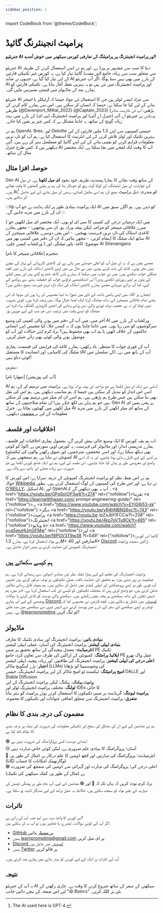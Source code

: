 ```yaml
---
sidebar_position: 1
---
```

import CodeBlock from '@theme/CodeBlock';

# پرامپٹ انجینئرنگ گائیڈ

<h4>جنریٹیو AI اور پرامپٹ انجینئرنگ پر پرامپٹنگ کے تعارفی کورس سیکھنے میں خوش آمدید! </h4>

جنریٹو AI دنیا کا سب سے مشہور بز ورڈ ہے، اور ہم نے اسے استعمال کرنے کے طریقہ سے متعلق سب سے زیادہ جامع (*اور مفت*) گائیڈ تیار کیا ہے۔ یہ کورس غیر تکنیکی قارئین کے لیے تیار کیا گیا ہے، جنہوں نے شاید AI کے بارے میں بھی نہیں سنا ہوگا، اگر آپ جنریٹو AI اور پرامپٹ انجینئرنگ میں نئے ہیں تو یہ بہترین نقطہ آغاز بناتا ہے۔ تکنیکی قارئین کو ہمارے بعد کے ماڈیولز میں قیمتی بصیرتیں ملیں گی۔

جنریٹو AI سے مراد ایسے ٹولز ہیں جن کا استعمال نئے مواد جیسا کہ آرٹیکلز یا امیجز بنانے کے لیے کیا جا سکتا ہے، جیسا کہ انسان کر سکتے ہیں۔ اس سے ہمارے کام کرنے کے طریقے (@Davenport_Mittal_2022) (@Captain_2023) (پڑھیں: *آپ کی ملازمت متاثر ہوسکتی ہے* جنریٹو اے آئی (جنرل اے آئی) اور پرامپٹ انجینئرنگ (پی ای) کے بارے میں بہت زیادہ گونج کے ساتھ، یہ جاننا مشکل ہے کہ کس چیز پر یقین کیا جائے۔

ہم نے OpenAI، Brex، اور Deloitte جیسی کمپنیوں سے اپنے 1.3 ملین قارئین کے لیے بہترین تکنیک اور ٹولز تلاش کرنے کے لیے انٹرنیٹ کا استعمال کیا ہے۔ ہم آپ کو تازہ ترین معلومات فراہم کرنے کو یقینی بنانے کے لیے اپنے گائیڈ کو مسلسل بہتر کر رہے ہیں۔ آئیے دیکھتے ہیں کہ کس طرح جنرل AI آپ کا وقت ایک لمحے میں بچا سکتا ہے، ایک مختصر مثال کے ساتھ۔

## حوصلہ افزا مثال

Gen AI کے ساتھ وقت بچانے کا ہمارا پسندیدہ طریقہ خود بخود **ای میل لکھنا** ہے۔ ای میل کے جوابات، ای میل ایڈیٹنگ، اور کولڈ آؤٹ ریچ کو خودکار بنا کر، ہم ہر ہفتے گھنٹوں کا وقت بچاتے ہیں۔ AI[^b] کو مندرجہ ذیل *پرامپٹ* بھیج کر، ہم اسے مکمل لمبائی، رسمی ای میل بنانے کے لیے حاصل کر سکتے ہیں۔

:::tip
ایک پرامپٹ بنیادی طور پر ایک ہدایت ہے جو آپ AI کو دیتے ہیں۔ ہم اگلے سبق میں ان کے بارے میں مزید جانیں گے۔
:::

<AIInput>
{`میں ایک درمیانے درجے کی کمپنی کا سی ای او ہوں۔ ایک مختصر ای میل لکھیں جو میرے علاقائی مینیجر کو مزاحیہ لیکن پیشہ ورانہ ہو۔ ان سے پوچھیں:
- مجھے ہمارے کاغذی اسٹاک کی تازہ ترین فہرست بھیجیں۔
- اس ہفتے دوسرے علاقائی مینیجرز کے ساتھ ایک میٹنگ کا اہتمام کریں۔
- مجھے بتائیں کہ ان کے دفتر میں کمپنی بھر میں AI ورکشاپ کیسے چلی۔`}
</AIInput>

<AIOutput>
موضوع: کاغذ، پاور میٹنگز، اور AI Shenanigans

محترم [علاقائی مینیجر کا نام]،

مجھے یقین ہے کہ یہ ای میل آپ کو اعلیٰ حوصلے میں پاتی ہے اور کاغذی کارروائی کے پہاڑ کے نیچے نہیں دفن ہوتی۔ کاغذ کی بات کرتے ہوئے، میں نے حال ہی میں اپنے کاغذی اسٹاک کے بارے میں کچھ جنگلی خواب دیکھے ہیں۔ میں نے خواب میں دیکھا کہ ہمارے پاس کاغذ ختم ہو گئے ہیں اور ہمیں کیلے کے پتوں پر اپنی رپورٹیں لکھنی پڑیں! اس اشنکٹبندیی ڈراؤنے خواب کو حقیقت بننے سے روکنے کے لیے، کیا آپ برائے مہربانی مجھے ہمارے کاغذی اسٹاک کی ایک تازہ ترین فہرست بھیج سکتے ہیں؟

ایجنڈے پر اگلا، میں اپنے ہاتھی دانت کے ٹاور میں تھوڑا سا تنہا محسوس کر رہا ہوں اور سوچا کہ اس ہفتے تمام علاقائی مینیجرز کے ساتھ میٹنگ کرنا ایک اچھا خیال ہوگا۔ میں وعدہ کرتا ہوں، کوئی بھروسہ نہیں ٹوٹتا اور نہ ہی عجیب برف توڑنے والے، بس پرانے زمانے کی اچھی کاروباری گفتگو۔ براہ کرم اس میٹنگ کو ایسے وقت میں ترتیب دیں جو سب کے لیے موزوں ہو۔

آخر میں، میں آپ کے دفتر میں ہونے والی کمپنی کی وسیع AI ورکشاپ کے بارے میں سرگوشیوں کو سن رہا ہوں۔ میں جاننا چاہتا ہوں کہ یہ کیسے چلا۔ کیا مشینیں اپنے انسانی حاکموں کے خلاف اٹھیں یا ہم اب بھی محفوظ ہیں؟ براہ کرم اپنے خیالات اور آپ کو موصول ہونے والی کوئی بھی رائے شیئر کریں۔

آپ کے فوری جواب کا منتظر۔ یاد رکھیں، ہمارے کاغذ کی فراہمی کی قسمت، ہماری میٹنگ کی کامیابی، اور انسانیت کا مستقبل (AI کے سلسلے میں) آپ کے ہاتھ میں ہے۔ کوئی دباؤ نہیں!

بہترین،

[تمھارا نام]
[آپ کی پوزیشن]
</AIOutput>

AI آسانی سے ایک ای میل لکھتا ہے جو مزاحیہ اور پیشہ ورانہ ہوتا ہے۔ *پرامپٹ* میں ترمیم کر کے، ہم اسے اس انداز کو تبدیل کر سکتے ہیں جیسا کہ ہم مناسب دیکھتے ہیں۔ ہم اس کی نقل بھی بنا سکتے ہیں جس طرح ہم پڑھتے ہیں۔ ہم اسے ان ای میلز میں ترمیم بھی کر سکتے ہیں جو ہم پہلے ہی لکھ چکے ہیں! ان تمام صلاحیتوں کے ساتھ، Gen AI ہر ہفتے ہمیں ای میل لکھنے میں گھنٹوں بچاتا ہے۔ جنرل AI کے ساتھ ای میلز لکھنے کے بارے میں مزید معلومات کے لیے [یہ مضمون](https://learnprompting.org/docs/basic_applications/writing_emails) دیکھیں۔

## اخلاقیات اور فلسفہ

اب ہم بقیہ کورس کا ایک وسیع جائزہ پیش کریں گے، بشمول ہماری اخلاقیات اور فلسفہ، ہمارے تدریسی انداز، اور ماڈیولز کی فہرست۔ یہ کورس اوپن سورس ہے (کوڈ کو کوئی بھی دیکھ سکتا ہے)، اور اسے محققین، مترجمین، اور شوق رکھنے والوں کی ٹیکسٹوع کمیونٹی نے بنایا ہے۔ ہم سمجھتے ہیں کہ AI ہر کسی کے لیے قابل رسائی ہونا چاہیے، اور یہ کہ اسے واضح اور معروضی طور پر بیان کیا جانا چاہیے۔ اس مقصد کے لیے، ہم نے ایک جامع کورس لکھا ہے جو ضرورت سے زیادہ جملے اور ہائپ سے پاک ہے۔

ہم نے اس نقطہ نظر کو پرامپٹ انجینئرنگ کمیونٹی کے ذریعہ سراہا ہے: اس کورس کا حوالہ [Wikipedia](https://en.wikipedia.org/wiki/Prompt_engineering#cite_ref-15) نے دیا ہے، اور اس طرح کی کمپنیوں کے لوگ استعمال کرتے ہیں۔ بطور [O'REILLY](https://learning.oreilly.com/live-events/prompt-engineering-for-generating-ai-art-and-text/0636920084340/0636920084339/)، اسکیل AI، اور OpenAI۔ آپ یہ بھی دیکھیں گے کہ <a href="https://youtu.be/GPqSoiOP3w8?t=274" rel={"nofollow"}>تقریبا </a><a href="https://learnwithhasan.com/ prompt-engineering-guide/" rel={"nofollow"}>ہر </a><a href="https://www.youtube.com/watch?v=EYjG6i53-xk" rel={"nofollow"} >دیگر </a> <a href="https://youtu.be/yR4hNBNS6yc?t=743" rel={"nofollow"}>پرامپٹ </a> <a href="https://youtu.be /pZsJbYIFCCw?t=208" rel={"nofollow"}>انجینئرنگ </a> <a href="https://youtu.be/4kp7oVTu9Ck?t=495" rel={"nofollow"}>ویڈیو </a> a> <a href="https://www.youtube.com/watch?v=q5wuHUmGFMw" rel={"nofollow"}>اور </a> <a href="https://youtu.be/f8PGV3T9w38 ?t=549" rel={"nofollow"}>گائیڈ </a>
اس کورس سے مواد استعمال کرتا ہے۔ ہمارے 1.3M+ صارفین اور 40K+ [Discord](https://discord.gg/learn-prompting-1046228027434086460) اراکین سمیت پرامپٹ انجینئرنگ کمیونٹی کی حمایت کرنے پر ہمیں اعزاز حاصل ہے۔

## ہم کیسے سکھاتے ہیں

پرامپٹ انجینئرنگ کی تعلیم کے لیے ہمارا نقطہ نظر تین بنیادی اصولوں سے رہنمائی کرتا ہے۔ ہم عملییت پر زور دیتے ہیں؛ ہم تحقیق کی حمایت یافتہ، عملی تکنیکوں پر توجہ مرکوز کرتے ہیں جنہیں آپ فوری طور پر اپنے پروجیکٹس اور ایپلی کیشنز میں شامل کر سکتے ہیں۔ ہم ہمیشہ قابل رسائی مثالیں شامل کرتے ہیں، جو واضح کرتی ہیں کہ مختلف تکنیکوں کو کیسے اور کب استعمال کرنا ہے۔ آخر میں، ہم باہمی تعاون کے ساتھ سیکھنے پر پختہ یقین رکھتے ہیں۔ سیکھنے والے دوست کو تلاش کرنے یا سوالات پوچھنے کے لیے آپ ہماری [Discord کمیونٹی](https://learnprompting.org/discord) میں شامل ہو سکتے ہیں۔ کچھ قارئین نے محسوس کیا کہ ٹوئٹر پر اپنے سیکھنے کے سفر کے بارے میں پوسٹ کرنے سے انہیں تیزی سے سیکھنے میں مدد ملتی ہے۔ ہمیں @[learnprompting](https://twitter.com/learnprompting) کو ٹیگ کریں!

## ماڈیولز

**بنیادی باتیں**: پرامپٹ انجینئرنگ اور بنیادی تکنیک کا تعارف<br/>
**بنیادی ایپلی کیشنز**: پرامپٹ انجینئرنگ کی آسان، عملی ایپلی کیشنز<br/>
**انٹرمیڈیٹ**: معتدل پیچیدگی کے ساتھ تحقیق پر مبنی PE تکنیک<br/>
**اپلائیڈ پرامٹنگ**: کمیونٹی کے اراکین کی طرف سے تعاون کردہ جامع PE عمل واک تھرو<br/>
**اعلی درجے کی ایپلی کیشنز**: پرامپٹ انجینئرنگ کی طاقتور، اور زیادہ پیچیدہ ایپلی کیشنز<br/>
**اعتبار**: بڑے لینگویج ماڈلز (LLMs) کی وشوسنییتا کو بڑھانا<br/>
**امیج پرامپٹنگ**: ٹیکسٹ ٹو امیج ماڈلز کے لیے پرامپٹ انجینئرنگ، جیسے DALLE اور Stable Diffusion<br/>
**پرامپٹ ہیکنگ**: ہیکنگ، لیکن پرامپٹ انجینئرنگ کے لیے<br/>
**ٹولنگ**: مختلف پرامپٹ انجینئرنگ ٹولز اور IDEs کا جائزہ<br/>
**پرامپٹ ٹیوننگ**: گریڈینٹ پر مبنی تکنیکوں کا استعمال کرتے ہوئے پرامپٹ کو بہتر بنانا<br/>
**متفرق**: پرامپٹ انجینئرنگ سے متعلق اضافی عنوانات اور تکنیکوں کا مجموعہ

## مضمون کی درجہ بندی کا نظام

ہم نے مضامین کے لیے ان کی مشکل کی سطح اور تکنیکی معلومات کی ضرورت کی بنیاد پر درجہ بندی کا نظام نافذ کیا ہے:

🟢 ابتدائی دوست؛ کسی پروگرامنگ کی ضرورت نہیں ہے<br/>
🟡 آسان؛ پروگرامنگ کا بنیادی علم ضروری ہے، لیکن کوئی خاص مہارت نہیں<br/>
🔴 انٹرمیڈیٹ؛ پروگرامنگ کی مہارتیں اور کچھ ڈومین کا علم درکار ہے (مثال کے طور پر، لوگارتھمک امکانات کا حساب لگانا)<br/>
🟣 اعلی درجے کی؛ پروگرامنگ کی مہارت اور گہرائی سے ڈومین کی سمجھ کی ضرورت ہے (مثال کے طور پر، کمک سیکھنے کی تکنیک)

براہ کرم نوٹ کریں کہ یہاں تک کہ 🔴 اور 🟣 مضامین کے لیے، آپ عام طور پر پیشگی ڈومین کی مہارت کے بغیر مواد کو سمجھ سکتے ہیں، حالانکہ یہ عمل درآمد کے لیے مددگار ثابت ہو سکتا ہے۔



## تاثرات

اس کورس کا واحد سب سے اہم حصہ آپ کی رائے ہے!<br/>
اگر آپ کے کوئی سوالات، تبصرے، یا تجاویز ہیں، تو آپ یہ کر سکتے ہیں:

- [GitHub پر مسئلہ](https://github.com/trigaten/Learn_Prompting/issues/new/choose) بنائیں
- ہمیں [learnprompting@gmail.com](mailto:learnprompting@gmail.com) پر ای میل کریں
- [Discord کمیونٹی](https://learnprompting.org/discord) میں شامل ہوں
- ہمیں [Twitter](https://twitter.com/learnprompting) پر فالو کریں

آپ کے تاثرات ہر ایک کے لیے کورس کو بہتر بنانے میں ہماری مدد کرتے ہیں۔

[^a]: Generative AI already appears to have claimed some jobs(@Verma_Vynck_2023), and slowed hiring at Bloomberg(@IBM_Do_2023). However, consider the news on its impact with a grain of salt. We expect more jobs to be *changed* rather than lost.
[^b]: The AI used here is GPT-4.
[^c]: We have read 100s of research papers and articles to find the best techniques.

## نتیجہ

یہ آپ کے جنریٹو AI سیکھنے کے سفر کے ساتھ شروع کرنے کا وقت ہے۔ جاری رکھنے کے لیے اس صفحہ کے نیچے دائیں جانب "😃 Basics" بٹن پر کلک کریں۔

<!-- Prompt engineering (PE) is the process of **communicating effectively with an AI to achieve desired results**. As AI technology continues to rapidly advance, the ability to master prompt engineering has become a particularly valuable skill. Prompt engineering techniques can be applied to a wide variety of tasks, making it a useful tool for anyone seeking to improve their efficiency in both everyday and innovative activities. -->
